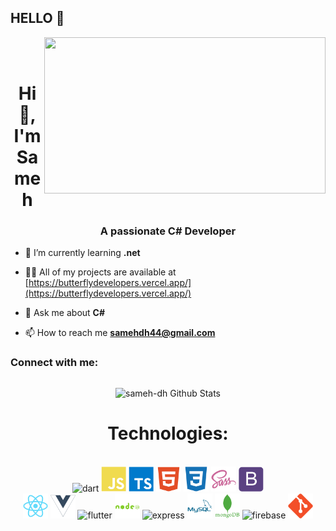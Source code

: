 ## HELLO 👋


<img align="right" src="https://media3.giphy.com/media/L1R1tvI9svkIWwpVYr/giphy.gif?cid=ecf05e47hmor9ysq922u2k67xe3ucv51ktwtpi8n9ibvkm8j&rid=giphy.gif&ct=g" width="450" height="250"/><br /><br />
<h1 align="center">Hi 👋, I'm Sameh</h1>
<h3 align="center">A passionate C# Developer</h3>

- 🌱 I’m currently learning **.net**

- 👨‍💻 All of my projects are available at [https://butterflydevelopers.vercel.app/](https://butterflydevelopers.vercel.app/)

- 💬 Ask me about **C#**

- 📫 How to reach me **samehdh44@gmail.com**

<h3 align="left">Connect with me:</h3>
<p align="left">
</p>

## 
 <div align="center">
<img align="center" src="https://github-readme-stats.vercel.app/api?username=sameh-dh&hide=issues&show_icons=true" alt="sameh-dh Github Stats" title = "stats are not the final result they are part of the progress" >
</div> 
<div align="center">
<h1>
  Technologies:
</h1>
 </br>
<!-- languages -->

<img  alt="dart" width="40" height="40" src="https://www.vectorlogo.zone/logos/dartlang/dartlang-icon.svg"  title="dart"/> 
<img width="40" height="40" alt="javascript" src="./icons/javascript-plain.svg"/>
<img width="40" height="40" alt="typescript" src="./icons/typescript-plain.svg"/>
<img width="40" height="40" alt="HTML5" src="./icons/html5-plain.svg"/> 

<!-- styling -->
<img width="40" height="40" alt="CSS3" src="./icons/css3-plain.svg"/>
<img width="40" height="40" alt="sass" src="./icons/sass-original.svg"/>
<img width="40" height="40" alt="bootstrap" src="./icons/bootstrap-plain.svg"/>
</br>
<!-- frontend -->
<img width="40" height="40" alt="react" src="./icons/react-original.svg"/>
<img width="40" height="40" alt="vuejs" src="./icons/vuejs-plain.svg"/>
<img  alt="flutter" width="40" height="40"  src="https://www.vectorlogo.zone/logos/flutterio/flutterio-icon.svg"/>
<!-- Backend -->
<img width="40" height="40" alt="nodejs" src="./icons/nodejs-plain-wordmark.svg"/>
<img width="40" height="40" alt="express" src="https://is4-ssl.mzstatic.com/image/thumb/Purple123/v4/5b/99/f3/5b99f3b7-6cf1-e454-3248-7648295762d7/source/256x256bb.jpg"/>
<!-- Daatabases -->
<img width="40" height="40" alt="mysql" src="./icons/mysql-plain-wordmark.svg"/>
<img width="40" height="40" alt="mongodb" src="./icons/mongodb-plain-wordmark.svg"/>
<img  alt="firebase" width="40" height="40" src="https://www.vectorlogo.zone/logos/firebase/firebase-icon.svg"/>
<!-- github-git -->
<img width="40" height="40" alt="git" src="./icons/git-plain.svg"/>
</div>




<!-- **![Anurag's GitHub stats](https://github-readme-stats.vercel.app/api?username=sameh-dh&hide=issues&show_icons=true) -->





